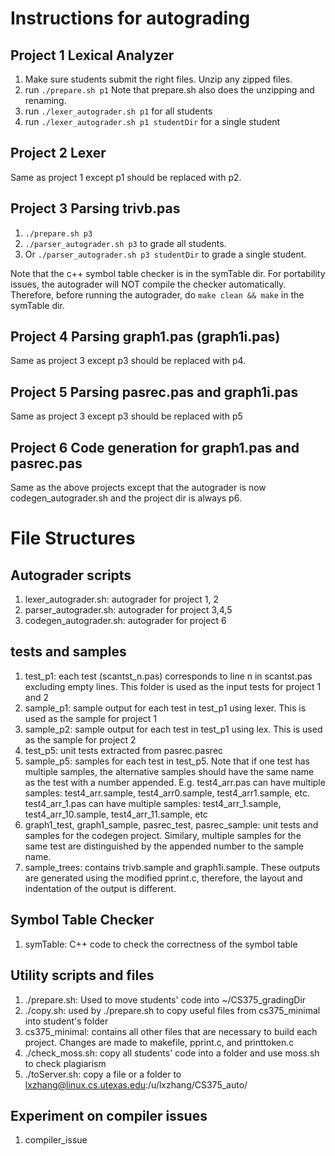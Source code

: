 # Instructions for autograding

## Project 1 Lexical Analyzer

1. Make sure students submit the right files. Unzip any zipped files.
2. run `./prepare.sh p1`
   Note that prepare.sh also does the unzipping and renaming.
3. run `./lexer_autograder.sh p1` for all students
4. run `./lexer_autograder.sh p1 studentDir` for a single student

## Project 2 Lexer

Same as project 1 except p1 should be replaced with p2.

## Project 3 Parsing trivb.pas

1. `./prepare.sh p3`
2. `./parser_autograder.sh p3` to grade all students.
3. Or `./parser_autograder.sh p3 studentDir` to grade a single student.

Note that the c++ symbol table checker is in the symTable dir.
For portability issues, the autograder will NOT compile the checker automatically.
Therefore, before running the autograder, do `make clean && make` in the symTable dir. 

## Project 4 Parsing graph1.pas (graph1i.pas)

Same as project 3 except p3 should be replaced with p4.

## Project 5 Parsing pasrec.pas and graph1i.pas

Same as project 3 except p3 should be replaced with p5

## Project 6 Code generation for graph1.pas and pasrec.pas

Same as the above projects except that the autograder is now codegen_autograder.sh and the project dir is always p6.

# File Structures

## Autograder scripts

1. lexer_autograder.sh: autograder for project 1, 2
2. parser_autograder.sh: autograder for project 3,4,5
3. codegen_autograder.sh: autograder for project 6

## tests and samples

1. test_p1: each test (scantst_n.pas) corresponds to line n in scantst.pas excluding empty lines. This folder is used as the input tests for project 1 and 2
2. sample_p1: sample output for each test in test_p1 using lexer. This is used as the sample for project 1
3. sample_p2: sample output for each test in test_p1 using lex. This is used as the sample for project 2
4. test_p5: unit tests extracted from pasrec.pasrec
5. sample_p5: samples for each test in test_p5. Note that if one test has multiple samples, the alternative samples should have the same name as the test with a number appended.
   E.g. test4_arr.pas can have multiple samples: test4_arr.sample, test4_arr0.sample, test4_arr1.sample, etc.
   test4_arr_1.pas can have multiple samples: test4_arr_1.sample, test4_arr_10.sample, test4_arr_11.sample, etc
6. graph1_test, graph1_sample, pasrec_test, pasrec_sample: unit tests and samples for the codegen project. Similary, multiple samples for the same test are distinguished by the appended number to the sample name.
7. sample_trees: contains trivb.sample and graph1i.sample. These outputs are generated using the modified pprint.c, therefore, the layout and indentation of the output is different.

## Symbol Table Checker

1. symTable: C++ code to check the correctness of the symbol table

## Utility scripts and files

1. ./prepare.sh: Used to move students' code into ~/CS375_gradingDir
2. ./copy.sh: used by ./prepare.sh to copy useful files from cs375_minimal into student's folder
3. cs375_minimal: contains all other files that are necessary to build each project. Changes are made to makefile, pprint.c, and printtoken.c
4. ./check_moss.sh: copy all students' code into a folder and use moss.sh to check plagiarism
5. ./toServer.sh: copy a file or a folder to lxzhang@linux.cs.utexas.edu:/u/lxzhang/CS375_auto/

## Experiment on compiler issues

1. compiler_issue
